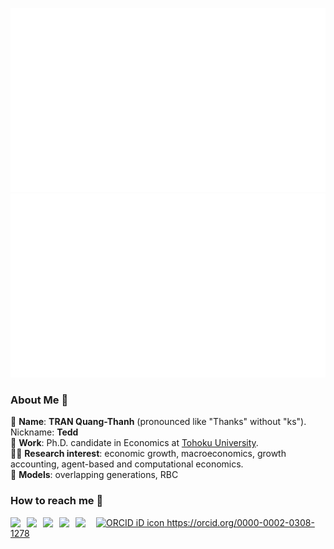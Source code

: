 ![](https://github.com/thanhqtran/thanhqtran/blob/master/generated/overview.svg)
![](https://github.com/thanhqtran/thanhqtran/blob/master/generated/languages.svg)
</a>

<!--
**isupersky/isupersky** is a ✨ _special_ ✨ repository because its `README.md` (this file) appears on your GitHub profile.

Here are some ideas to get you started:

- 🔭 I’m currently working on ...
- 🌱 I’m currently learning ...
- 👯 I’m looking to collaborate on ...
- 🤔 I’m looking for help with ...
- 💬 Ask me about ...
- 📫 How to reach me: ...
- 😄 Pronouns: ...
- ⚡ Fun fact: ...
-->

### About Me 🚀
💬 **Name**: **TRAN Quang-Thanh** (pronounced like "Thanks" without "ks"). Nickname: **Tedd** </br>
🌱 **Work**: Ph.D. candidate in Economics at <a href="https://www2.econ.tohoku.ac.jp/english/page-gpem.html"> Tohoku University</a>.</br>
👨‍💻 **Research interest**: economic growth, macroeconomics, growth accounting, agent-based and computational economics. </br>
🔭 **Models**: overlapping generations, RBC </br>
### How to reach me 👯
<a href="https://www.linkedin.com/in/tranquangthanhftu/">
  <img align="left" width="26px" src="https://cdn-icons-png.flaticon.com/512/174/174857.png"  />
</a>
<a href="https://www.researchgate.net/profile/Quang-Thanh-Tran-2">
  <img align="left" width="26px" src="https://upload.wikimedia.org/wikipedia/commons/thumb/5/5e/ResearchGate_icon_SVG.svg/2048px-ResearchGate_icon_SVG.svg.png" />
</a>
<a href="https://thanhqtran.github.io">
  <img align="left" width="26px" src="https://img.favpng.com/13/12/10/github-pages-logo-computer-icons-png-favpng-ew8sjnZfG8RsyhJNBTL2Dw3SR.jpg" />
</a>
<a href="https://nipponkiyoshi.com">
  <img align="left" width="26px" src="https://cdn-icons-png.flaticon.com/512/174/174881.png" />
</a>
<a href="mailto:tranquangthanh.ftu@gmail.com">
  <img align="left" width="26px" src="https://upload.wikimedia.org/wikipedia/commons/thumb/7/7e/Gmail_icon_%282020%29.svg/512px-Gmail_icon_%282020%29.svg.png" />
</a>
    <a
    id="cy-effective-orcid-url"
    class="underline"
     href="https://orcid.org/0000-0002-0308-1278"
     target="orcid.widget"
     rel="me noopener noreferrer"
     style="vertical-align: top">
     <img
        src="https://orcid.org/sites/default/files/images/orcid_16x16.png"
        style="width: 1em; margin-inline-start: 0.5em"
        alt="ORCID iD icon"/>
      https://orcid.org/0000-0002-0308-1278
    </a>
